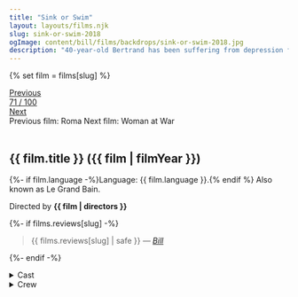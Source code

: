 ```yaml
---
title: "Sink or Swim"
layout: layouts/films.njk
slug: sink-or-swim-2018
ogImage: content/bill/films/backdrops/sink-or-swim-2018.jpg
description: "40-year-old Bertrand has been suffering from depression for the last two years and is barely able to keep his head above water. Despite the medication he gulps down all day, every day, and his wife's encouragement, he is unable to find any meaning in his life. Curiously, he will end up finding this sense of purpose at the swimming pool, by joining an all-male synchronised swimming team."
---
```


{% set film = films[slug] %}

<nav class="films">
  <div class="prev">
    <a href="../roma-2018"><i class="fa-solid fa-chevron-left fa-xs"></i> Previous</a>
  </div>
  <div>
    <a class="simple" href="../">71 / 100</a>
  </div>
  <div class="next">
    <a href="../woman-at-war-2018">Next <i class="fa-solid fa-chevron-right fa-xs"></i></a>
  </div>
  <div class="hint">
    <span class="prev-hint">
      <span class="sr-only">Previous film:</span>
      Roma
    </span>
    <span class="next-hint">
      <span class="sr-only">Next film:</span>
      Woman at War
    </span>
  </div>
</nav>

<article class="film slug-sink-or-swim-2018">
  <div class="backdrop-and-poster">
    <img class="poster" src="../films/posters/{{ slug }}.jpg" alt="">
    <img class="backdrop" src="../films/backdrops/{{ slug }}.jpg" alt="">
  </div>

  <h1>{{ film.title }} ({{ film | filmYear }})</h1>

  <p>
    {%- if film.language -%}Language: {{ film.language }}.{% endif %}
    Also known as Le Grand Bain.
  </p>

  <p class="director">
    Directed by <strong>{{ film | directors }}</strong>
  </p>

  {%- if films.reviews[slug] -%}
    <blockquote> 
      {{ films.reviews[slug] | safe }} <em>—&nbsp;<a href="/bill">Bill</a></em>
    </blockquote> 
  {%- endif -%}

  <section class="film-detail">
    <div>
      <details>
        <summary>
          <i class="fa-solid fa-masks-theater"></i>
          Cast
        </summary>
        <ul>
          {%- for cast in film.credits.cast -%}
            <li>
              {{ cast.name }} as <em>{{ cast.character }}</em>
            </li>
          {%- endfor -%}
        </ul>
      </details>
      <details>
        <summary>
          <i class="fa-solid fa-clapperboard"></i>
          Crew
        </summary>
        <ul>
          {%- for crew in film.credits.crew -%}
            <li>
              {{ crew.name }} &mdash; <em>{{ crew.job }}</em>
            </li>
          {%- endfor -%}
        </ul>
      </details>
    </div>
  </section>
</article>
